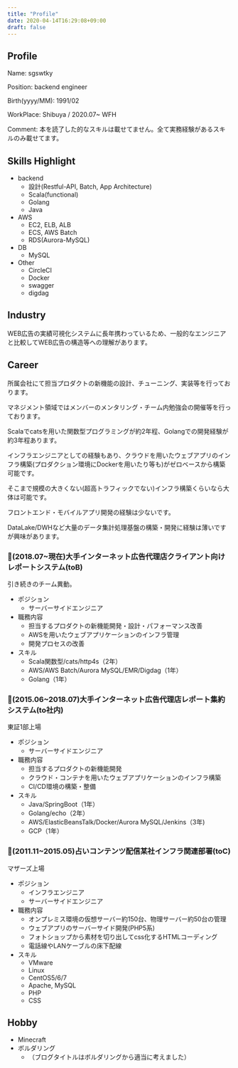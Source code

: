 ```yaml
---
title: "Profile"
date: 2020-04-14T16:29:08+09:00
draft: false
---
```


## Profile

Name: sgswtky

Position: backend engineer

Birth(yyyy/MM): 1991/02

WorkPlace: Shibuya / 2020.07~ WFH

Comment: 本を読了した的なスキルは載せてません。全て実務経験があるスキルのみ載せてます。

## Skills Highlight

- backend
  - 設計(Restful-API, Batch, App Architecture)
  - Scala(functional)
  - Golang
  - Java
- AWS
  - EC2, ELB, ALB
  - ECS, AWS Batch
  - RDS(Aurora-MySQL)
- DB
  - MySQL
- Other
  - CircleCI
  - Docker
  - swagger
  - digdag

## Industry

WEB広告の実績可視化システムに長年携わっているため、一般的なエンジニアと比較してWEB広告の構造等への理解があります。

## Career

所属会社にて担当プロダクトの新機能の設計、チューニング、実装等を行っております。

マネジメント領域ではメンバーのメンタリング・チーム内勉強会の開催等を行っております。

Scalaでcatsを用いた関数型プログラミングが約2年程、Golangでの開発経験が約3年程あります。

インフラエンジニアとしての経験もあり、クラウドを用いたウェブアプリのインフラ構築(プロダクション環境にDockerを用いたり等も)がゼロベースから構築可能です。

そこまで規模の大きくない(超高トラフィックでない)インフラ構築くらいなら大体は可能です。

フロントエンド・モバイルアプリ開発の経験は少ないです。

DataLake/DWHなど大量のデータ集計処理基盤の構築・開発に経験は薄いですが興味があります。

### 🏢(2018.07~現在)大手インターネット広告代理店クライアント向けレポートシステム(toB)
引き続きのチーム異動。

- ポジション
  - サーバーサイドエンジニア
- 職務内容
  - 担当するプロダクトの新機能開発・設計・パフォーマンス改善
  - AWSを用いたウェブアプリケーションのインフラ管理
  - 開発プロセスの改善
- スキル
  - Scala関数型/cats/http4s（2年）
  - AWS/AWS Batch/Aurora MySQL/EMR/Digdag（1年）
  - Golang（1年）

### 🏢(2015.06~2018.07)大手インターネット広告代理店レポート集約システム(to社内)

東証1部上場

- ポジション
  - サーバーサイドエンジニア
- 職務内容
  - 担当するプロダクトの新機能開発
  - クラウド・コンテナを用いたウェブアプリケーションのインフラ構築
  - CI/CD環境の構築・整備
- スキル
  - Java/SpringBoot（1年）
  - Golang/echo（2年）
  - AWS/ElasticBeansTalk/Docker/Aurora MySQL/Jenkins（3年)
  - GCP（1年）

### 🏢(2011.11~2015.05)占いコンテンツ配信某社インフラ関連部署(toC)

マザーズ上場

- ポジション
  - インフラエンジニア
  - サーバーサイドエンジニア
- 職務内容
  - オンプレミス環境の仮想サーバー約150台、物理サーバー約50台の管理
  - ウェブアプリのサーバーサイド開発(PHP5系)
  - フォトショップから素材を切り出してcss化するHTMLコーディング
  - 電話線やLANケーブルの床下配線
- スキル
  - VMware
  - Linux
  - CentOS5/6/7
  - Apache, MySQL
  - PHP
  - CSS

## Hobby

- Minecraft
- ボルダリング
    - （ブログタイトルはボルダリングから適当に考えました）

